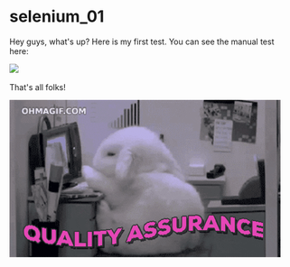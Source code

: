 # selenium_01

Hey guys, what's up?
Here is my first test.
You can see the manual test here:

<img src="qa_mercado.gif" />

That's all folks!

<img src="quality assurance.gif" />